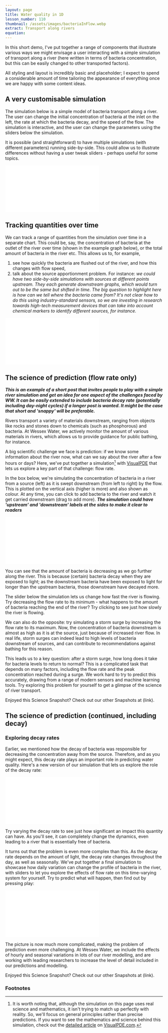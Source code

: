 ```yaml
---
layout: page
title: Water quality in 1D
lesson_number: 110
thumbnail: /assets/images/bacteriaInFlow.webp
extract: Transport along rivers
equation:
---
```


<script src="/sim/scripts/charts.umd.min.js"></script>
<script src="/assets/js/vpde-charts.js"></script>

In this short demo, I've put together a range of components that illustrate various ways we might envisage a user interacting with a simple simulation of transport along a river (here written in terms of bacteria concentration, but this can be easily changed to other transported factors).

All styling and layout is incredibly basic and placeholder; I expect to spend a considerable amount of time tailoring the appearance of everything once we are happy with some content ideas.

## A very customisable simulation

The simulation below is a simple model of bacteria transport along a river. The user can change the initial concentration of bacteria at the inlet on the left, the rate at which the bacteria decay, and the speed of the flow. The simulation is interactive, and the user can change the parameters using the sliders below the simulation.

It is possible (and straightforward) to have multiple simulations (with different parameters) running side-by-side. This could allow us to illustrate differences without having a user tweak sliders - perhaps useful for some topics.

<iframe class="sim" id="simA" src="/sim/?preset=bacteriaInAReach&story&lite&sf=1&clean&probing=true" frameborder="0" loading="lazy"></iframe>
<p style="text-align:center;margin-top:0;"><vpde-slider
    iframe="simA"
    name="c0"
    label="Inlet concentration"
    min="0.01"
    max="1"
    value="0.5"
    step="0.01"
    min-label="Low"
    max-label="High"
></vpde-slider></p>
<p style="text-align:center;margin-top:0;"><vpde-slider
    iframe="simA"
    name="k"
    label="Decay"
    min="0"
    max="0.02"
    value="0.001"
    step="0.0001"
    min-label="None"
    max-label="Maximum"
></vpde-slider></p>
<p style="text-align:center;margin-top:0;"><vpde-slider
    iframe="simA"
    name="u"
    label="Flow"
    min="0.1"
    max="2"
    value="0.62"
    step="0.01"
    min-label="Low"
    max-label="High"
></vpde-slider></p>

## Tracking quantities over time

We can track a range of quantities from the simulation over time in a separate chart. This could be, say, the concentration of bacteria at the outlet of the river over time (shown in the example graph below), or the total amount of bacteria in the river etc. This allows us to, for example,

1. see how quickly the bacteria are flushed out of the river, and how this changes with flow speed,
1. talk about the source apportionment problem. For instance: *we could have two side-by-side simulations with sources at different points upstream. They each generate downstream graphs, which would turn out to be the same but shifted in time. The big question to highlight here is how can we tell where the bacteria came from? It's not clear how to do this using industry-standard sensors, so we are investing in research towards high-tech measurement devices that can take into account chemical markers to identify different sources, for instance.*

<iframe class="sim" id="simE" src="/sim/?preset=bacteriaInAReachOscillatoryDecay&story&lite&sf=1&clean&probing=true" frameborder="0" loading="lazy"></iframe><vpde-chart iframe="simE" ymin="0" ymax="0.7" ylabel="Outlet"> </vpde-chart><p style="display:none"><vpde-slider
    iframe="simE"
    name="u"
    label="Flow"
    min="0.1"
    max="4"
    value="4"
    step="0.01"
    min-label="Low"
    max-label="High"
></vpde-slider></p>

## The science of prediction (flow rate only)

**_This is an example of a short post that invites people to play with a simple river simulation and get an idea for one aspect of the challenges faced by WW. It can be easily extended to include bacteria decay rate (potentially including day-night cycles) if a longer post is wanted. It might be the case that short and 'snappy' will be preferable._**

Rivers transport a variety of materials downstream, ranging from objects like rocks and stones down to chemicals (such as phosphorous) and bacteria. At Wessex Water, we actively monitor the amount of various materials in rivers, which allows us to provide guidance for public bathing, for instance.

A big scientific challenge we face is prediction: if we know some information about the river now, what can we say about the river after a few hours or days? Here, we've put together a simulation[^1] with [VisualPDE](https://visualpde.com) that lets us explore a key part of that challenge: flow rate.

In the box below, we're simulating the concentration of bacteria in a river from a source (left) as it is swept downstream (from left to right) by the flow. This is plotted on the vertical axis (higher is more) and also shown as colour. At any time, you can click to add bacteria to the river and watch it get carried downstream (drag to add more). ***The simulation could have 'upstream' and 'downstream' labels at the sides to make it clear to readers***

<iframe class="sim" id="simB" src="/sim/?preset=bacteriaInAReach&story&lite&sf=1&clean&colourbar=true" frameborder="0" loading="lazy"></iframe>
<p style="text-align:center;margin-top:0;"><vpde-slider
    iframe="simB"
    name="u"
    label="Flow"
    min="0.1"
    max="4"
    value="2"
    step="0.01"
    min-label="Low"
    max-label="High"
></vpde-slider></p>

You can see that the amount of bacteria is decreasing as we go further along the river. This is because (certain) bacteria decay when they are exposed to light; as the downstream bacteria have been exposed to light for longer than the upstream bacteria, those downstream have decayed more.

The slider below the simulation lets us change how fast the river is flowing. Try decreasing the flow rate to its minimum - what happens to the amount of bacteria reaching the end of the river? Try clicking to see just how slowly the river is flowing.

We can also do the opposite: try simulating a storm surge by increasing the flow rate to its maximum. Now, the concentration of bacteria downstream is almost as high as it is at the source, just because of increased river flow. In real life, storm surges can indeed lead to high levels of bacteria downstream of sources, and can contribute to recommendations against bathing for this reason.

This leads us to a key question: after a storm surge, how long does it take for bacteria levels to return to normal? This is a complicated task that depends on many factors, including the flow rate and the peak concentration reached during a surge. We work hard to try to predict this accurately, drawing from a range of modern sensors and machine learning tools. Try exploring this problem for yourself to get a glimpse of the science of river transport.

Enjoyed this Science Snapshot? Check out our other Snapshots at (link).

[^1]: It is worth noting that, although the simulation on this page uses real science and mathematics, it isn't trying to match up perfectly with reality. So, we'll focus on general principles rather than precise predictions. If you want to see the mathematics and science behind this simulation, check out the [detailed article](https://visualpde.com) on [VisualPDE.com](https://visualpde.com).

## The science of prediction (continued, including decay)

### Exploring decay rates

Earlier, we mentioned how the decay of bacteria was responsible for decreasing the concentration away from the source. Therefore, and as you might expect, this decay rate plays an important role in predicting water quality. Here's a new version of our simulation that lets us explore the role of the decay rate:

<iframe class="sim" id="simC" src="/sim/?preset=bacteriaInAReach&story&lite&sf=1&clean&colourbar=true" frameborder="0" loading="lazy"></iframe>
<p style="text-align:center;margin-top:0;"><vpde-slider
    iframe="simC"
    name="k"
    label="Decay"
    min="0"
    max="0.02"
    value="0.001"
    step="0.0001"
    min-label="Low"
    max-label="High"
></vpde-slider></p>
<p style="text-align:center;margin-top:0;display:none;"><vpde-slider
    iframe="simC"
    name="u"
    label="Flow"
    min="0.1"
    max="4"
    value="2"
    step="0.01"
    min-label="Low"
    max-label="High"
></vpde-slider></p>

Try varying the decay rate to see just how significant an impact this quantity can have. As you'll see, it can completely change the dynamics, even leading to a river that is essentially free of bacteria.

It turns out that the problem is even more complex than this. As the decay rate depends on the amount of light, the decay rate changes throughout the day, as well as seasonally. We've put together a final simulation to showcase how daily variation can change the profile of bacteria in the river, with sliders to let you explore the effects of flow rate on this time-varying system for yourself. Try to predict what will happen, then find out by pressing play: <vpde-playpause iframe="simD"></vpde-playpause>

<iframe class="sim" id="simD" src="/sim/?preset=bacteriaInAReachOscillatoryDecay&story&lite&sf=1&clean&colourbar=true&runningOnLoad=false" frameborder="0" loading="lazy"></iframe>
<p style="text-align:center;margin-top:0;"><vpde-slider
    iframe="simD"
    name="u"
    label="Flow"
    min="0.1"
    max="4"
    value="2"
    step="0.01"
    min-label="Low"
    max-label="High"
></vpde-slider></p>

The picture is now much more complicated, making the problem of prediction even more challenging. At Wessex Water, we include the effects of hourly and seasonal variations in lots of our river modelling, and are working with leading researchers to increase the level of detail included in our predictions and modelling.

Enjoyed this Science Snapshot? Check out our other Snapshots at (link).

### Footnotes
